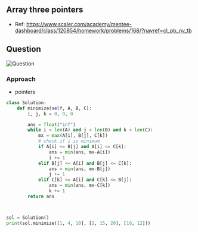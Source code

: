 

## Array three pointers
- Ref: https://www.scaler.com/academy/mentee-dashboard/class/120854/homework/problems/168/?navref=cl_pb_nv_tb

## Question
![Question](http://ankit-portfolio.s3-ap-southeast-1.amazonaws.com/images/datastructures/scaler/033-array-three-pointers-question.png)

### Approach
- pointers

```py
class Solution:
    def minimize(self, A, B, C):
        i, j, k = 0, 0, 0

        ans = float("inf")
        while i < len(A) and j < len(B) and k < len(C):
            mx = max(A[i], B[j], C[k])
            # check if i is minimum
            if A[i] <= B[j] and A[i] <= C[k]:
                ans = min(ans, mx-A[i])
                i += 1
            elif B[j] <= A[i] and B[j] <= C[k]:
                ans = min(ans, mx-B[j])
                j += 1
            elif C[k] <= A[i] and C[k] <= B[j]:
                ans = min(ans, mx-C[k])
                k += 1
        return ans



sol = Solution()
print(sol.minimize([1, 4, 10], [2, 15, 20], [10, 12]))
```
